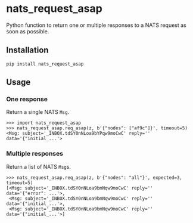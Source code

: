 # nats_request_asap

Python function to return one or multiple responses to a NATS request as soon as possible.

## Installation

```
pip install nats_request_asap
```

## Usage

### One response

Return a single NATS `Msg`.

```
>>> import nats_request_asap
>>> nats_request_asap.req_asap(z, b'{"nodes": ["af9c"]}', timeout=5)
<Msg: subject='_INBOX.tdSY0nNLoa9bYPqw9moCwC' reply='' data='{"initial_...'>
```

### Multiple responses

Return a list of NATS `Msg`s.

```
>>> nats_request_asap.req_asap(z, b'{"nodes": "all"}', expected=3, timeout=5)
[<Msg: subject='_INBOX.tdSY0nNLoa9bmNqw9moCwC' reply='' data='{"error": ...'>,
 <Msg: subject='_INBOX.tdSY0nNLoa9bmNqw9moCwC' reply='' data='{"initial_...'>,
 <Msg: subject='_INBOX.tdSY0nNLoa9bmNqw9moCwC' reply='' data='{"initial_...'>]
```
